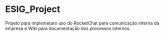 # ESIG_Project
Projeto para implemetaro uso do RocketChat para comunicação interna da empresa e Wiki para documentação dos processos internos.
